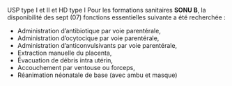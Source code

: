 USP type I et II et HD type I
Pour les formations sanitaires **SONU B**, la disponibilité des sept (07) fonctions essentielles suivante a été recherchée : 
- Administration d’antibiotique par voie parentérale, 
- Administration d’ocytocique par voie parentérale, 
- Administration d’anticonvulsivants par voie parentérale, 
- Extraction manuelle du placenta, 
- Évacuation de débris intra utérin, 
- Accouchement par ventouse ou forceps, 
- Réanimation néonatale de base (avec ambu et masque)